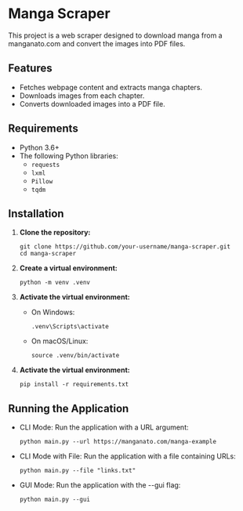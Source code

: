 # Manga Scraper

This project is a web scraper designed to download manga from a manganato.com and convert the images into PDF files.

## Features

- Fetches webpage content and extracts manga chapters.
- Downloads images from each chapter.
- Converts downloaded images into a PDF file.

## Requirements

- Python 3.6+
- The following Python libraries:
  - `requests`
  - `lxml`
  - `Pillow`
  - `tqdm`

## Installation

1. **Clone the repository:**
   ```
   git clone https://github.com/your-username/manga-scraper.git
   cd manga-scraper
   ```

2. **Create a virtual environment:**
   ```
   python -m venv .venv
   ```

3. **Activate the virtual environment:**
   - On Windows:
      ```
      .venv\Scripts\activate
      ```

   - On macOS/Linux:
      ```
      source .venv/bin/activate
      ```
   
4. **Activate the virtual environment:**
    ```  
    pip install -r requirements.txt
    ```

## Running the Application

   - CLI Mode: Run the application with a URL argument:
      ``` 
      python main.py --url https://manganato.com/manga-example  
      ```
   - CLI Mode with File: Run the application with a file containing URLs:
      ```  
      python main.py --file "links.txt"
      ```
   - GUI Mode: Run the application with the --gui flag:
      ```
      python main.py --gui
      ```



